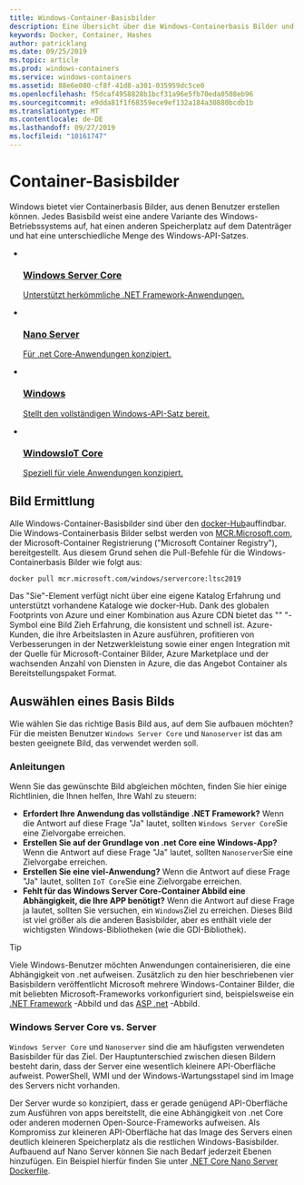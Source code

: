 ```yaml
---
title: Windows-Container-Basisbilder
description: Eine Übersicht über die Windows-Containerbasis Bilder und deren Verwendung.
keywords: Docker, Container, Hashes
author: patricklang
ms.date: 09/25/2019
ms.topic: article
ms.prod: windows-containers
ms.service: windows-containers
ms.assetid: 88e6e080-cf8f-41d8-a301-035959dc5ce0
ms.openlocfilehash: f5dcaf4958828b1bcf31a96e5fb70eda0508eb96
ms.sourcegitcommit: e9dda81f1f68359ece9ef132a184a30880bcdb1b
ms.translationtype: MT
ms.contentlocale: de-DE
ms.lasthandoff: 09/27/2019
ms.locfileid: "10161747"
---
```

# <a name="container-base-images"></a>Container-Basisbilder

Windows bietet vier Containerbasis Bilder, aus denen Benutzer erstellen können. Jedes Basisbild weist eine andere Variante des Windows-Betriebssystems auf, hat einen anderen Speicherplatz auf dem Datenträger und hat eine unterschiedliche Menge des Windows-API-Satzes.

<ul class="columns is-multiline has-margin-left-none has-margin-bottom-none has-padding-top-medium">
    <li class="column is-one-quarter has-padding-top-small-mobile has-padding-bottom-small">
        <a class="is-undecorated is-full-height is-block"
            href="https://hub.docker.com/_/microsoft-windows-servercore" data-linktype="external">
            <article class="card has-outline-hover is-relative is-full-height has-padding-none">
                    <div class="cardImageOuter bgdAccent1 has-padding-top-large has-padding-bottom-large has-padding-left-large has-padding-right-large">
                        <div class="cardImage centered has-padding-top-large has-padding-bottom-large has-padding-left-large has-padding-right-large">
                            <img src="media/Microsoft_logo.svg" alt="" data-linktype="relative-path">
                        </div>
                    </div>
                <div class="card-content has-text-overflow-ellipsis has-padding-top-small">
                    <div class="has-padding-bottom-none">
                        <h3 class="is-size-4 has-margin-top-none has-margin-bottom-none has-text-primary">Windows Server Core</h3>
                    </div>
                    <div class="is-size-7 has-margin-top-small has-line-height-reset">
                        <p>Unterstützt herkömmliche .NET Framework-Anwendungen.</p>
                    </div>
                </div>
            </article>
        </a>
    </li>
    <li class="column is-one-quarter has-padding-top-small-mobile has-padding-bottom-small">
        <a class="is-undecorated is-full-height is-block"
            href="https://hub.docker.com/_/microsoft-windows-nanoserver" data-linktype="external">
            <article class="card has-outline-hover is-relative is-full-height has-padding-none">
                    <div class="cardImageOuter bgdAccent1 has-padding-top-large has-padding-bottom-large has-padding-left-large has-padding-right-large">
                        <div class="cardImage centered has-padding-top-large has-padding-bottom-large has-padding-left-large has-padding-right-large">
                            <img src="media/Microsoft_logo.svg" alt="" data-linktype="relative-path">
                        </div>
                    </div>
                <div class="card-content has-text-overflow-ellipsis has-padding-top-small">
                    <div class="has-padding-bottom-none">
                        <h3 class="is-size-4 has-margin-top-none has-margin-bottom-none has-text-primary">Nano Server</h3>
                    </div>
                    <div class="is-size-7 has-margin-top-small has-line-height-reset">
                        <p>Für .net Core-Anwendungen konzipiert.</p>
                    </div>
                </div>
            </article>
        </a>
    </li>
    <li class="column is-one-quarter has-padding-top-small-mobile has-padding-bottom-small">
        <a class="is-undecorated is-full-height is-block"
            href="https://hub.docker.com/_/microsoft-windows" data-linktype="external">
            <article class="card has-outline-hover is-relative is-full-height has-padding-none">
                    <div class="cardImageOuter bgdAccent1 has-padding-top-large has-padding-bottom-large has-padding-left-large has-padding-right-large">
                        <div class="cardImage centered has-padding-top-large has-padding-bottom-large has-padding-left-large has-padding-right-large">
                            <img src="media/Microsoft_logo.svg" alt="" data-linktype="relative-path">
                        </div>
                    </div>
                <div class="card-content has-text-overflow-ellipsis has-padding-top-small">
                    <div class="has-padding-bottom-none">
                        <h3 class="is-size-4 has-margin-top-none has-margin-bottom-none has-text-primary">Windows</h3>
                    </div>
                    <div class="is-size-7 has-margin-top-small has-line-height-reset">
                        <p>Stellt den vollständigen Windows-API-Satz bereit.</p>
                    </div>
                </div>
            </article>
        </a>
    </li>
    <li class="column is-one-quarter has-padding-top-small-mobile has-padding-bottom-small">
        <a class="is-undecorated is-full-height is-block"
            href="https://hub.docker.com/_/microsoft-windows-iotcore" data-linktype="external">
            <article class="card has-outline-hover is-relative is-full-height has-padding-none">
                    <div class="cardImageOuter bgdAccent1 has-padding-top-large has-padding-bottom-large has-padding-left-large has-padding-right-large">
                        <div class="cardImage centered has-padding-top-large has-padding-bottom-large has-padding-left-large has-padding-right-large">
                            <img src="media/Microsoft_logo.svg" alt="" data-linktype="relative-path">
                        </div>
                    </div>
                <div class="card-content has-text-overflow-ellipsis has-padding-top-small">
                    <div class="has-padding-bottom-none">
                        <h3 class="is-size-4 has-margin-top-none has-margin-bottom-none has-text-primary">WindowsIoT Core</h3>
                    </div>
                    <div class="is-size-7 has-margin-top-small has-line-height-reset">
                        <p>Speziell für viele Anwendungen konzipiert.</p>
                    </div>
                </div>
            </article>
        </a>
    </li>
</ul>

## <a name="image-discovery"></a>Bild Ermittlung

Alle Windows-Container-Basisbilder sind über den [docker-Hub](https://hub.docker.com/_/microsoft-windows-base-os-images)auffindbar. Die Windows-Containerbasis Bilder selbst werden von [MCR.Microsoft.com](https://azure.microsoft.com/en-us/services/container-registry/), der Microsoft-Container Registrierung ("Microsoft Container Registry"), bereitgestellt. Aus diesem Grund sehen die Pull-Befehle für die Windows-Containerbasis Bilder wie folgt aus:

```code
docker pull mcr.microsoft.com/windows/servercore:ltsc2019
```

Das "Sie"-Element verfügt nicht über eine eigene Katalog Erfahrung und unterstützt vorhandene Kataloge wie docker-Hub. Dank des globalen Footprints von Azure und einer Kombination aus Azure CDN bietet das "" "-Symbol eine Bild Zieh Erfahrung, die konsistent und schnell ist. Azure-Kunden, die ihre Arbeitslasten in Azure ausführen, profitieren von Verbesserungen in der Netzwerkleistung sowie einer engen Integration mit der Quelle für Microsoft-Container Bilder, Azure Marketplace und der wachsenden Anzahl von Diensten in Azure, die das Angebot Container als Bereitstellungspaket Format.

## <a name="choosing-a-base-image"></a>Auswählen eines Basis Bilds

Wie wählen Sie das richtige Basis Bild aus, auf dem Sie aufbauen möchten? Für die meisten Benutzer `Windows Server Core` und `Nanoserver` ist das am besten geeignete Bild, das verwendet werden soll.

### <a name="guidelines"></a>Anleitungen

 Wenn Sie das gewünschte Bild abgleichen möchten, finden Sie hier einige Richtlinien, die Ihnen helfen, Ihre Wahl zu steuern:

- **Erfordert Ihre Anwendung das vollständige .NET Framework?** Wenn die Antwort auf diese Frage "Ja" lautet, sollten `Windows Server Core`Sie eine Zielvorgabe erreichen.
- **Erstellen Sie auf der Grundlage von .net Core eine Windows-App?** Wenn die Antwort auf diese Frage "Ja" lautet, sollten `Nanoserver`Sie eine Zielvorgabe erreichen.
- **Erstellen Sie eine viel-Anwendung?** Wenn die Antwort auf diese Frage "Ja" lautet, sollten `IoT Core`Sie eine Zielvorgabe erreichen.
- **Fehlt für das Windows Server Core-Container Abbild eine Abhängigkeit, die Ihre APP benötigt?** Wenn die Antwort auf diese Frage ja lautet, sollten Sie versuchen, ein `Windows`Ziel zu erreichen. Dieses Bild ist viel größer als die anderen Basisbilder, aber es enthält viele der wichtigsten Windows-Bibliotheken (wie die GDI-Bibliothek).

> [!TIP]
> Viele Windows-Benutzer möchten Anwendungen containerisieren, die eine Abhängigkeit von .net aufweisen. Zusätzlich zu den hier beschriebenen vier Basisbildern veröffentlicht Microsoft mehrere Windows-Container Bilder, die mit beliebten Microsoft-Frameworks vorkonfiguriert sind, beispielsweise ein [.NET Framework](https://hub.docker.com/_/microsoft-dotnet-framework) -Abbild und das [ASP .net](https://hub.docker.com/_/microsoft-dotnet-framework-aspnet/) -Abbild.

### <a name="windows-server-core-vs-nanoserver"></a>Windows Server Core vs. Server

`Windows Server Core` und `Nanoserver` sind die am häufigsten verwendeten Basisbilder für das Ziel. Der Hauptunterschied zwischen diesen Bildern besteht darin, dass der Server eine wesentlich kleinere API-Oberfläche aufweist. PowerShell, WMI und der Windows-Wartungsstapel sind im Image des Servers nicht vorhanden.

Der Server wurde so konzipiert, dass er gerade genügend API-Oberfläche zum Ausführen von apps bereitstellt, die eine Abhängigkeit von .net Core oder anderen modernen Open-Source-Frameworks aufweisen. Als Kompromiss zur kleineren API-Oberfläche hat das Image des Servers einen deutlich kleineren Speicherplatz als die restlichen Windows-Basisbilder. Aufbauend auf Nano Server können Sie nach Bedarf jederzeit Ebenen hinzufügen. Ein Beispiel hierfür finden Sie unter [.NET Core Nano Server Dockerfile](https://github.com/dotnet/dotnet-docker/blob/master/2.1/sdk/nanoserver-1803/amd64/Dockerfile).
